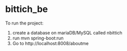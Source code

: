 # bittich_be

To  run the project:

1) create a database on mariaDB/MySQL called nbittich
2) run mvn spring-boot:run 
3) Go to http://localhost:8008/aboutme
